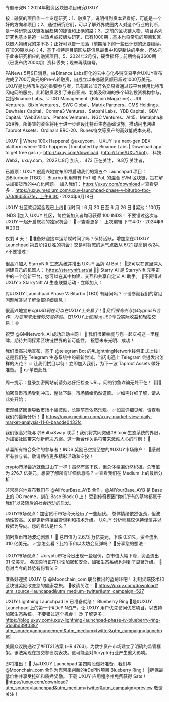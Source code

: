 专题研究N：2024年融资区块链项目研究UXUY


按：融资的项目作一个专题研究：1、融资了，说明得到资本界看好，可能是一个好的方向和项目；2、通过研究它们，可以了解外界或圈内人对这个行业的判断，是一种研究区块链发展趋势的捷径和正确的路；3、之前的区块链人物、项目系列研究也基本是追一些热点或按版块研究，已有1000期；基本也将常见的项目和区块链人物研究的差不多；正好可以告一段落（前期落下的一些已计划的还要继续，在1000期以内）；4、基于推特是目前区块链信息最集中和更新快的平台，还依托于此来研究相应的融资项目。5、2024年2月份，硬盘损坏；前期约有3600期（已发布约2000期）资料丢失；现未再续编号。

PANews 5月9日消息，由Binance Labs孵化的去中心化多链交易平台UXUY宣布完成了700万美元的Pre-A轮融资，自成立以来总融资额已超过1000万美元。UXUY是比特币生态的重要参与者，已有超过10万名交易者通过该平台使用比特币闪电网络服务。此轮融资吸引了来自亚洲、北美及欧洲的多个知名投资机构参与，包括Binance Labs、UTXO Management（Bitcoin Magazine）、JDI Ventures、Bixin Ventures、SWC Global、Matrix Partners、CMS Holdings、Dewhales Capital、Comma3 Ventures、Satoshi Labs、YBB Capital、GBV Capital、Web3Vision、Pentos Ventures、NGC Ventures、Alti5、Metalpha和GSR等。所筹集的资金将用于进一步建设比特币生态基础设施，推动闪电网络Taproot Assets、Ordinals BRC-20、Runes符文等资产的高效低成本交易。

UXUY 🎩 Where 100x Happens!
@uxuycom，
UXUY is a next-gen DEX platform where 100x happens | Incubated by Binance Labs | Download app to get free gas 👉 http://uxuy.com/download. (http://t.me/UXUYbot)，
科技Web3，uxuy.com，2022年8月 加入，
473 正在关注，
9.8万 关注者，


已置顶：UXUY 很高兴地宣布即将启动我们的第五个 Launchpad 项目： 
@Biturboio
 (TBO)！
Biturbo 利用带有 PoT 和 PoL 的混合 EVM 区块链，旨在解决加密货币的中心化问题。
加入我们： https://uxuy.com/download
✅查看更多： https://uxuy.medium.com/uxuy-launchpad-phase-v-biturbo-tbo-a70d9d5557fe，上午9:30 · 2024年6月18日

UXUY 社区欢迎奖金现已上线🎉
🗓️时间：6 月 20 日至 6 月 26 日
🎁奖池：100万INDS
🥳加入 UXUY 社区，每位新加入者均可获得 100 INDS！
不要错过这次与 UXUY 一起开启旅程的独家机会！ 🚀
✅查看更多：
上次编辑
下午4:07 · 2024年6月20日

仅剩 4 天！
🚀准备好迎接幸运阶梯时间了吗？保持活跃，增加您在#UXUY Launchpad 第五阶段获胜的机会！交易可将您的运气点数从 6/21 提高到 6/24。
⚡️不要错过！

很高兴加入 StarryNift 生态系统并推出 UXUY 品牌 AI Bot！
🌟您可以在这里深入创建自己的机器人： https://starrynift.art/ai
🧑‍💻 Starry AI 是 StarryNift 元宇宙中的一个创新平台，您可以在其中构建、交互和共享自定义 AI 助手。
🎁不要错过 UXUY x StarryNift AI 生态联盟活动 - 立即加入：

对#UXUY Launchpad Phase V: Biturbo (TBO) 有疑问吗？
✅请参阅我们的常见问题解答以了解全部详细信息！

很高兴地宣布$cgUSD现在可以在 UXUY 上交易了！ 🚀
我们很高兴与
@CygnusFi
合作，为您带来无缝的交易体验。
在 UXUY 上使用$cgUSD享受实际收益和轻松交易！ 🌐

祝贺
@GMNetwork_AI
成功启动主网！ 🚀
我们很荣幸能与您一起庆祝这一里程碑，期待共同探索区块链世界的新可能性。
祝愿未来光明、成功！

我们很高兴地宣布，基于
@telegram
 Bot 的#LightningNetwork钱包正式上线！
这是我们在 Telegram 生态系统中的最新尝试。当闪电遇上 Telegram 会迸发出怎样的火花？ 💥
让我们拭目以待！立即加入我们，为下一波 Taproot Assets 做好准备。 👊
👉单击此处：

周一提示：登录加密网站前请务必仔细检查 URL。网络钓鱼诈骗无处不在！ 🕵️‍♂️🚫

加密货币市场受到冲击，整体下跌。市场情绪仍然谨慎。
✅如需详细了解，请从此处开始：

宏观经济因素导致市场小幅波动，长期前景依然乐观。
✅如需详细见解，请查看我们的最新分析！
👏 https://uxuy.medium.com/uxuy-market-view-daily-market-analysis-11-6-baacde0433fc

我们很高兴能与
@BulbaSwap
联手！我们将共同突破#Bitcoin生态系统的界限，为加密社区带来创新解决方案。这一新合作关系将带来激动人心的时刻！ 💪

恭喜所有符合条件的参与者！INDS 奖励已空投至您的#UXUY市场账户！
🥳感谢所有参与者。敬请期待更多精彩活动和空投！

crypto市场最近就像过山车一样！虽然有些下跌，但总体氛围仍然积极。总市值为 276.7 亿美元。想要了解所有详细信息吗？
✅查看我们在 Medium 上的最新分析！

非常高兴地宣布我们与
@AllYourBase_AYB
合作，@AllYourBase_AYB 是 Base 上的 OG meme，刻在 Base Block 0 上！
受到传奇模因“你们所有的基地都属于我们”以及随后的社会运动的启发。

UXUY市场观点：加密货币市场今天经历了一些起伏。
总体情绪依然强劲，但波动性较高。关键更新包括监管谈判和技术升级。
UXUY 分析师建议保持谨慎并以数据为导向。您的看法是什么？

加密货币市场波动剧烈！ 🚀
总市值为 2.673 万亿美元，下跌 0.31%，资金流出 310 亿美元。
📈您怎么看？比特币和以太坊会反弹吗？ 🤔分享您的想法！

UXUY市场观点： #crypto市场今日出现一些起伏，总市值大幅下降，资金流出 31 亿美元。
各国央行正在讨论加密和安全，加密生态系统也得到了显著升级。
🤔您对当今的趋势有何看法？

准备好迎接 UXUY 与
@Moonchain_com
联合推出的蓝莓环吧！
利用尖端技术和区块链奖励改变您的健康之旅。
🧡敬请关注！ 🔗 https://uxuy.com/download?utm_source=launcapad&utm_medium=twitter&utm_campaign=527

UXUY Lightning Launchpad IV 已准备就绪！
Blueberry Ring 💍是#UXUY Launchpad 上的第一个#DePIN资产，让 UXUY 用户优先访问优质项目，以支持加密生态系统。
不要错过这个机会！ 😍
了解更多： https://blog.uxuy.com/uxuy-lightning-launchpad-phase-iv-blueberry-ring-51c6bd39f038?utm_source=announcement&utm_medium=twitter&utm_campaign=launchpad

美国众议院通过了#FIT21法案 (HR 4763)，为数字资产市场建立了明确的监管框架。该法案现在提交参议院表决。这可能会对#crypto行业产生重大影响。

即将推出！ 🚀
为#UXUY Launchpad 第四阶段做好准备，我们与
@Moonchain_com
合作为您带来创新的#DePIN项目 Blueberry Ring！
💸确保最低价格并享受挖矿和质押奖励。
下载 UXUY 应用程序并免费获得 Sats！ 🔗https://uxuy.com/download?utm_source=launchpad&utm_medium=twitter&utm_campaign=preview
敬请关注！ 